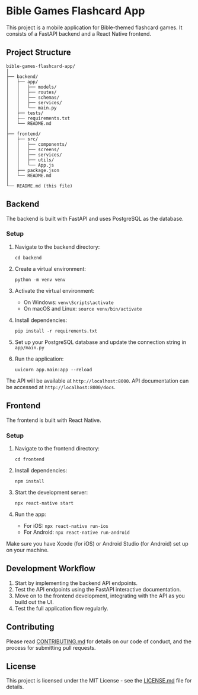 # Bible Games Flashcard App

This project is a mobile application for Bible-themed flashcard games. It consists of a FastAPI backend and a React Native frontend.

## Project Structure

```
bible-games-flashcard-app/
│
├── backend/
│   ├── app/
│   │   ├── models/
│   │   ├── routes/
│   │   ├── schemas/
│   │   ├── services/
│   │   └── main.py
│   ├── tests/
│   ├── requirements.txt
│   └── README.md
│
├── frontend/
│   ├── src/
│   │   ├── components/
│   │   ├── screens/
│   │   ├── services/
│   │   ├── utils/
│   │   └── App.js
│   ├── package.json
│   └── README.md
│
└── README.md (this file)
```

## Backend

The backend is built with FastAPI and uses PostgreSQL as the database.

### Setup

1. Navigate to the backend directory:
   ```
   cd backend
   ```

2. Create a virtual environment:
   ```
   python -m venv venv
   ```

3. Activate the virtual environment:
   - On Windows: `venv\Scripts\activate`
   - On macOS and Linux: `source venv/bin/activate`

4. Install dependencies:
   ```
   pip install -r requirements.txt
   ```

5. Set up your PostgreSQL database and update the connection string in `app/main.py`

6. Run the application:
   ```
   uvicorn app.main:app --reload
   ```

The API will be available at `http://localhost:8000`. API documentation can be accessed at `http://localhost:8000/docs`.

## Frontend

The frontend is built with React Native.

### Setup

1. Navigate to the frontend directory:
   ```
   cd frontend
   ```

2. Install dependencies:
   ```
   npm install
   ```

3. Start the development server:
   ```
   npx react-native start
   ```

4. Run the app:
   - For iOS: `npx react-native run-ios`
   - For Android: `npx react-native run-android`

Make sure you have Xcode (for iOS) or Android Studio (for Android) set up on your machine.

## Development Workflow

1. Start by implementing the backend API endpoints.
2. Test the API endpoints using the FastAPI interactive documentation.
3. Move on to the frontend development, integrating with the API as you build out the UI.
4. Test the full application flow regularly.

## Contributing

Please read [CONTRIBUTING.md](CONTRIBUTING.md) for details on our code of conduct, and the process for submitting pull requests.

## License

This project is licensed under the MIT License - see the [LICENSE.md](LICENSE.md) file for details.
